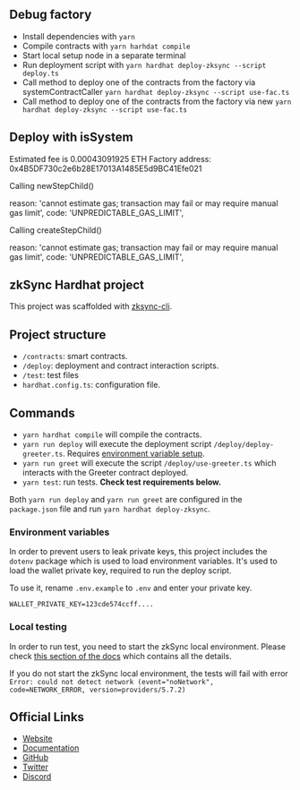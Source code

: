 ## Debug factory

- Install dependencies with `yarn`
- Compile contracts with `yarn harhdat compile`
- Start local setup node in a separate terminal
- Run deployment script with `yarn hardhat deploy-zksync --script deploy.ts`
- Call method to deploy one of the contracts from the factory via systemContractCaller `yarn hardhat deploy-zksync --script use-fac.ts`
- Call method to deploy one of the contracts from the factory via new `yarn hardhat deploy-zksync --script use-fac.ts`

## Deploy with isSystem

Estimated fee is 0.00043091925 ETH
Factory address: 0x4B5DF730c2e6b28E17013A1485E5d9BC41Efe021

Calling newStepChild()

  reason: 'cannot estimate gas; transaction may fail or may require manual gas limit',
  code: 'UNPREDICTABLE_GAS_LIMIT',

Calling createStepChild()

 reason: 'cannot estimate gas; transaction may fail or may require manual gas limit',
  code: 'UNPREDICTABLE_GAS_LIMIT',


## zkSync Hardhat project

This project was scaffolded with [zksync-cli](https://github.com/matter-labs/zksync-cli).

## Project structure

- `/contracts`: smart contracts.
- `/deploy`: deployment and contract interaction scripts.
- `/test`: test files
- `hardhat.config.ts`: configuration file.

## Commands

- `yarn hardhat compile` will compile the contracts.
- `yarn run deploy` will execute the deployment script `/deploy/deploy-greeter.ts`. Requires [environment variable setup](#environment-variables).
- `yarn run greet` will execute the script `/deploy/use-greeter.ts` which interacts with the Greeter contract deployed.
- `yarn test`: run tests. **Check test requirements below.**

Both `yarn run deploy` and `yarn run greet` are configured in the `package.json` file and run `yarn hardhat deploy-zksync`.

### Environment variables

In order to prevent users to leak private keys, this project includes the `dotenv` package which is used to load environment variables. It's used to load the wallet private key, required to run the deploy script.

To use it, rename `.env.example` to `.env` and enter your private key.

```
WALLET_PRIVATE_KEY=123cde574ccff....
```

### Local testing

In order to run test, you need to start the zkSync local environment. Please check [this section of the docs](https://v2-docs.zksync.io/api/hardhat/testing.html#prerequisites) which contains all the details.

If you do not start the zkSync local environment, the tests will fail with error `Error: could not detect network (event="noNetwork", code=NETWORK_ERROR, version=providers/5.7.2)`

## Official Links

- [Website](https://zksync.io/)
- [Documentation](https://v2-docs.zksync.io/dev/)
- [GitHub](https://github.com/matter-labs)
- [Twitter](https://twitter.com/zksync)
- [Discord](https://discord.gg/nMaPGrDDwk)

